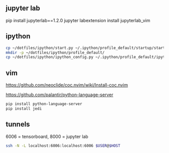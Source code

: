 ## jupyter lab

pip install jupyterlab==1.2.0
jupyter labextension install jupyterlab_vim

## ipython

```sh
cp ~/dotfiles/ipython/start.py ~/.ipython/profile_default/startup/start.py 
mkdir -p ~/dotfiles/ipython/profile_default/
cp ~/dotfiles/ipython/ipython_config.py ~/.ipython/profile_default/ipython_config.py
```

## vim

https://github.com/neoclide/coc.nvim/wiki/Install-coc.nvim

https://github.com/palantir/python-language-server

```sh
pip install python-language-server
pip install jedi
```

## tunnels

6006 = tensorboard, 8000 = jupyter lab

```sh
ssh -N -L localhost:6006:localhost:6006 $USER@$HOST
```
